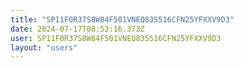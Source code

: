```yaml
---
title: "SP11F0R37S8W84F501VNEQ83S516CFN25YFXXV9D3"
date: 2024-07-17T08:53:16.373Z
user: SP11F0R37S8W84F501VNEQ83S516CFN25YFXXV9D3
layout: "users"
---
```

    